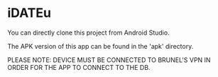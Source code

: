 iDATEu
===

You can directly clone this project from Android Studio. 

The APK version of this app can be found in the 'apk' directory. 

PLEASE NOTE: DEVICE MUST BE CONNECTED TO BRUNEL'S VPN IN ORDER FOR THE APP TO CONNECT TO THE DB. 
